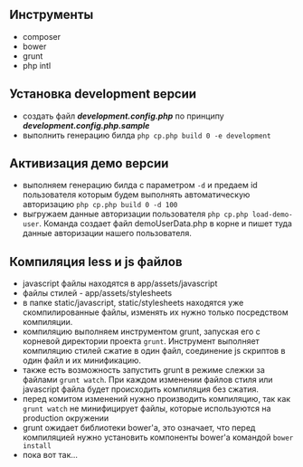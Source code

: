 ## Инструменты
 - composer
 - bower
 - grunt
 - php intl 

## Установка development версии
 - создать файл ***development.config.php*** по принципу ***development.config.php.sample***
 - выполнить генерацию билда ```php cp.php build 0 -e development```

## Активизация демо версии
 - выполняем генерацию билда с параметром ```-d``` и предаем id пользователя которым будем выполнять автоматическую авторизацию ```php cp.php build 0 -d 100```
 - выгружаем данные авторизации пользователя ```php cp.php load-demo-user```. Команда создает файл demoUserData.php в корне и пишет туда данные авторизации нашего пользователя.

## Компиляция less и js файлов
 - javascript файлы находятся в app/assets/javascript
 - файлы стилей - app/assets/stylesheets
 - в папке static/javascript, static/stylesheets находятся уже скомпилированные файлы, изменять их нужно только посредством компиляции.
 - компиляцию выполняем инструментом grunt, запуская его с корневой директории проекта ```grunt```. Инструмент выполняет компиляцию стилей сжатие в один файл, соединение js скриптов в один файл и их минификацию.
 - также есть возможность запустить grunt в режиме слежки за файлами ```grunt watch```. При каждом изменении файлов стиля или javascript файла будет происходить компиляция без сжатия.
 - перед комитом изменений нужно производить компиляцию, так как ```grunt watch``` не минифицирует файлы, которые используются на production окружении
 - grunt ожидает библиотеки bower'a, это означает, что перед компиляцией нужно установить компоненты bower'a командой ```bower install```
 - пока вот так...